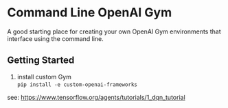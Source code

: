 # Command Line OpenAI Gym
A good starting place for creating your own OpenAI Gym environments that interface using the command line. 
  
## Getting Started  
1) install custom Gym   
`pip install -e custom-openai-frameworks`  
  
see: https://www.tensorflow.org/agents/tutorials/1_dqn_tutorial  